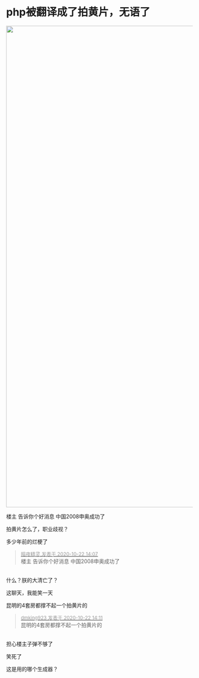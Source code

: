 # php被翻译成了拍黄片，无语了


<img id="aimg_pC00Q" onclick="zoom(this, this.src, 0, 0, 0)" class="zoom" width="600" height="1300" src="https://bbs.hanming.com/data/attachment/forum/202010/22/140506mzzao64ikohaza50.jpg" onmouseover="img_onmouseoverfunc(this)" onclick="zoom(this)" style="cursor:pointer" border="0" alt="" />

楼主 告诉你个好消息 中国2008申奥成功了

拍黄片怎么了，职业歧视？

多少年前的烂梗了

<div class="quote"><blockquote><font size="2"><a href="https://www.hostloc.com/forum.php?mod=redirect&amp;goto=findpost&amp;pid=9335732&amp;ptid=757133" target="_blank"><font color="#999999">暗夜精灵 发表于 2020-10-22 14:07</font></a></font><br />
楼主 告诉你个好消息 中国2008申奥成功了</blockquote></div><br />
什么？朕的大清亡了？

这聊天，我能笑一天

昆明的4套房都撑不起一个拍黄片的

<div class="quote"><blockquote><font size="2"><a href="https://www.hostloc.com/forum.php?mod=redirect&amp;goto=findpost&amp;pid=9335759&amp;ptid=757133" target="_blank"><font color="#999999">dmking923 发表于 2020-10-22 14:11</font></a></font><br />
昆明的4套房都撑不起一个拍黄片的</blockquote></div><br />
担心楼主子弹不够了

<img src="static/image/smiley/yct/013.gif" smilieid="43" border="0" alt="" />笑死了

这是用的哪个生成器？
